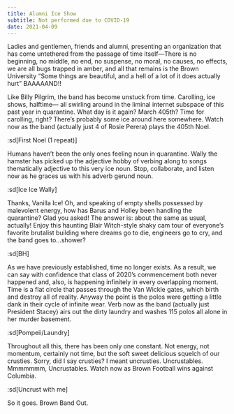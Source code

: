 ```yaml
---
title: Alumni Ice Show
subtitle: Not performed due to COVID-19
date: 2021-04-09
---
```


Ladies and gentlemen, friends and alumni, presenting an organization that has come untethered from the passage of time itself—There is no beginning, no middle, no end, no suspense, no moral, no causes, no effects, we are all bugs trapped in amber, and all that remains is the Brown University “Some things are beautiful, and a hell of a lot of it does actually hurt” BAAAAAND!!

Like Billy Pilgrim, the band has become unstuck from time. Carolling, ice shows, halftime— all swirling around in the liminal internet subspace of this past year in quarantine. What day is it again? March 405th? Time for carolling, right? There’s probably some ice around here somewhere. Watch now as the band (actually just 4 of Rosie Perera) plays the 405th Noel.

:sd[First Noel (1 repeat)]

Humans haven’t been the only ones feeling noun in quarantine. Wally the hamster has picked up the adjective hobby of verbing along to songs thematically adjective to this very ice noun. Stop, collaborate, and listen now as he graces us with his adverb gerund noun.

:sd[Ice Ice Wally]

Thanks, Vanilla Ice! Oh, and speaking of empty shells possessed by malevolent energy, how has Barus and Holley been handling the quarantine? Glad you asked! The answer is: about the same as usual, actually! Enjoy this haunting Blair Witch-style shaky cam tour of everyone’s favorite brutalist building where dreams go to die, engineers go to cry, and the band goes to...shower?

:sd[BH]

As we have previously established, time no longer exists. As a result, we can say with confidence that class of 2020’s commencement both never happened and, also, is happening infinitely in every overlapping moment. Time is a flat circle that passes through the Van Wickle gates, which birth and destroy all of reality. Anyway the point is the polos were getting a little dank in their cycle of infinite wear. Verb now as the band (actually just President Stacey) airs out the dirty laundry and washes 115 polos all alone in her murder basement.

:sd[Pompeii/Laundry]

Throughout all this, there has been only one constant. Not energy, not momentum, certainly not time, but the soft sweet delicious squelch of our crusties. Sorry, did I say crusties? I meant uncrusties. Uncrustables. Mmmmmmm, Uncrustables. Watch now as Brown Football wins against Columbia.

:sd[Uncrust with me]

So it goes. Brown Band Out.
